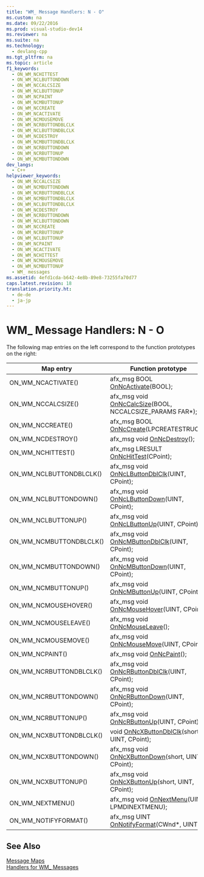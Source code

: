 ```yaml
---
title: "WM_ Message Handlers: N - O"
ms.custom: na
ms.date: 09/22/2016
ms.prod: visual-studio-dev14
ms.reviewer: na
ms.suite: na
ms.technology: 
  - devlang-cpp
ms.tgt_pltfrm: na
ms.topic: article
f1_keywords: 
  - ON_WM_NCHITTEST
  - ON_WM_NCLBUTTONDOWN
  - ON_WM_NCCALCSIZE
  - ON_WM_NCLBUTTONUP
  - ON_WM_NCPAINT
  - ON_WM_NCMBUTTONUP
  - ON_WM_NCCREATE
  - ON_WM_NCACTIVATE
  - ON_WM_NCMOUSEMOVE
  - ON_WM_NCRBUTTONDBLCLK
  - ON_WM_NCLBUTTONDBLCLK
  - ON_WM_NCDESTROY
  - ON_WM_NCMBUTTONDBLCLK
  - ON_WM_NCRBUTTONDOWN
  - ON_WM_NCRBUTTONUP
  - ON_WM_NCMBUTTONDOWN
dev_langs: 
  - C++
helpviewer_keywords: 
  - ON_WM_NCCALCSIZE
  - ON_WM_NCMBUTTONDOWN
  - ON_WM_NCRBUTTONDBLCLK
  - ON_WM_NCMBUTTONDBLCLK
  - ON_WM_NCLBUTTONDBLCLK
  - ON_WM_NCDESTROY
  - ON_WM_NCRBUTTONDOWN
  - ON_WM_NCLBUTTONDOWN
  - ON_WM_NCCREATE
  - ON_WM_NCRBUTTONUP
  - ON_WM_NCLBUTTONUP
  - ON_WM_NCPAINT
  - ON_WM_NCACTIVATE
  - ON_WM_NCHITTEST
  - ON_WM_NCMOUSEMOVE
  - ON_WM_NCMBUTTONUP
  - WM_ messages
ms.assetid: 4efd1cda-b642-4e8b-89e8-73255fa70d77
caps.latest.revision: 18
translation.priority.ht: 
  - de-de
  - ja-jp
---
```

# WM_ Message Handlers: N - O
The following map entries on the left correspond to the function prototypes on the right:  
  
|Map entry|Function prototype|  
|---------------|------------------------|  
|ON_WM_NCACTIVATE()|afx_msg BOOL [OnNcActivate](../vs140/cwnd--onncactivate.md)(BOOL);|  
|ON_WM_NCCALCSIZE()|afx_msg void [OnNcCalcSize](../vs140/cwnd--onnccalcsize.md)(BOOL, NCCALCSIZE_PARAMS FAR*);|  
|ON_WM_NCCREATE()|afx_msg BOOL [OnNcCreate](../vs140/cwnd--onnccreate.md)(LPCREATESTRUCT);|  
|ON_WM_NCDESTROY()|afx_msg void [OnNcDestroy](../vs140/cwnd--onncdestroy.md)();|  
|ON_WM_NCHITTEST()|afx_msg LRESULT [OnNcHitTest](../vs140/cwnd--onnchittest.md)(CPoint);|  
|ON_WM_NCLBUTTONDBLCLK()|afx_msg void [OnNcLButtonDblClk](../vs140/cwnd--onnclbuttondblclk.md)(UINT, CPoint);|  
|ON_WM_NCLBUTTONDOWN()|afx_msg void [OnNcLButtonDown](../vs140/cwnd--onnclbuttondown.md)(UINT, CPoint);|  
|ON_WM_NCLBUTTONUP()|afx_msg void [OnNcLButtonUp](../vs140/cwnd--onnclbuttonup.md)(UINT, CPoint);|  
|ON_WM_NCMBUTTONDBLCLK()|afx_msg void [OnNcMButtonDblClk](../vs140/cwnd--onncmbuttondblclk.md)(UINT, CPoint);|  
|ON_WM_NCMBUTTONDOWN()|afx_msg void [OnNcMButtonDown](../vs140/cwnd--onncmbuttondown.md)(UINT, CPoint);|  
|ON_WM_NCMBUTTONUP()|afx_msg void [OnNcMButtonUp](../vs140/cwnd--onncmbuttonup.md)(UINT, CPoint);|  
|ON_WM_NCMOUSEHOVER()|afx_msg void [OnNcMouseHover](../vs140/cwnd--onncmousehover.md)(UINT, CPoint);|  
|ON_WM_NCMOUSELEAVE()|afx_msg void [OnNcMouseLeave](../vs140/cwnd--onncmouseleave.md)();|  
|ON_WM_NCMOUSEMOVE()|afx_msg void [OnNcMouseMove](../vs140/cwnd--onncmousemove.md)(UINT, CPoint);|  
|ON_WM_NCPAINT()|afx_msg void [OnNcPaint](../vs140/cwnd--onncpaint.md)();|  
|ON_WM_NCRBUTTONDBLCLK()|afx_msg void [OnNcRButtonDblClk](../vs140/cwnd--onncrbuttondblclk.md)(UINT, CPoint);|  
|ON_WM_NCRBUTTONDOWN()|afx_msg void [OnNcRButtonDown](../vs140/cwnd--onncrbuttondown.md)(UINT, CPoint);|  
|ON_WM_NCRBUTTONUP()|afx_msg void [OnNcRButtonUp](../vs140/cwnd--onncrbuttonup.md)(UINT, CPoint);|  
|ON_WM_NCXBUTTONDBLCLK()|void [OnNcXButtonDblClk](../vs140/cwnd--onncxbuttondblclk.md)(short, UINT, CPoint);|  
|ON_WM_NCXBUTTONDOWN()|afx_msg void [OnNcXButtonDown](../vs140/cwnd--onncxbuttondown.md)(short, UINT, CPoint);|  
|ON_WM_NCXBUTTONUP()|afx_msg void [OnNcXButtonUp](../vs140/cwnd--onncxbuttonup.md)(short, UINT, CPoint);|  
|ON_WM_NEXTMENU()|afx_msg void [OnNextMenu](../vs140/cwnd--onnextmenu.md)(UINT, LPMDINEXTMENU);|  
|ON_WM_NOTIFYFORMAT()|afx_msg UINT [OnNotifyFormat](../vs140/cwnd--onnotifyformat.md)(CWnd*, UINT);|  
  
## See Also  
 [Message Maps](../vs140/message-maps--mfc-.md)   
 [Handlers for WM_ Messages](../vs140/handlers-for-wm_-messages.md)